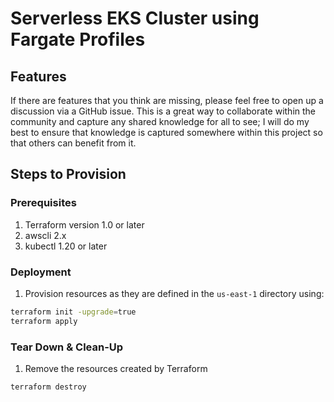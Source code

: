 # Serverless EKS Cluster using Fargate Profiles

## Features

If there are features that you think are missing, please feel free to open up a discussion via a GitHub issue. This is a great way to collaborate within the community and capture any shared knowledge for all to see; I will do my best to ensure that knowledge is captured somewhere within this project so that others can benefit from it.

## Steps to Provision

### Prerequisites

1. Terraform version 1.0 or later
2. awscli 2.x
3. kubectl 1.20 or later

### Deployment

1. Provision resources as they are defined in the `us-east-1` directory using:

```bash
terraform init -upgrade=true
terraform apply
```

### Tear Down & Clean-Up

1. Remove the resources created by Terraform

```bash
terraform destroy
```
